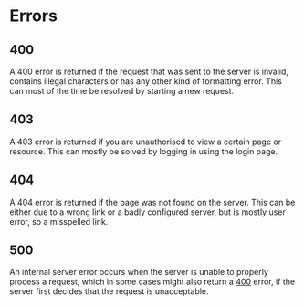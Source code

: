 # Errors

## 400
A 400 error is returned if the request that was sent to the server is invalid, contains illegal characters or has any other kind of formatting error. This can most of the time be resolved by starting a new request.

## 403
A 403 error is returned if you are unauthorised to view a certain page or resource. This can mostly be solved by logging in using the login page.

## 404
A 404 error is returned if the page was not found on the server. This can be either due to a wrong link or a badly configured server, but is mostly user error, so a misspelled link.

## 500
An internal server error occurs when the server is unable to properly process a request, which in some cases might also return a [400](#400) error, if the server first decides that the request is unacceptable. 
